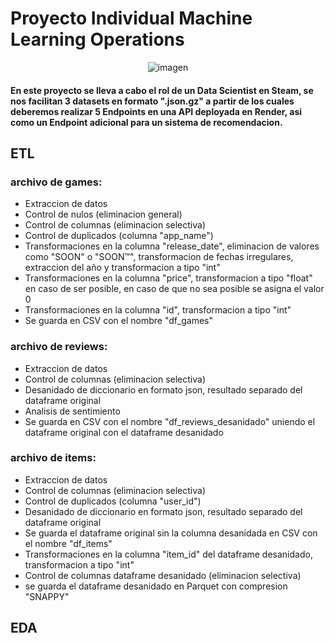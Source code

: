 
# Proyecto Individual Machine Learning Operations

<p align="center">
    <img src="https://user-images.githubusercontent.com/67664604/217914153-1eb00e25-ac08-4dfa-aaf8-53c09038f082.png" alt="imagen">
</p>

#### En este proyecto se lleva a cabo el rol de un Data Scientist en Steam, se nos facilitan 3 datasets en formato ".json.gz" a partir de los cuales deberemos realizar 5 Endpoints en una API deployada en Render, asi como un Endpoint adicional para un sistema de recomendacion.

## ETL

### archivo de games:
- Extraccion de datos
- Control de nulos (eliminacion general)
- Control de columnas (eliminacion selectiva)
- Control de duplicados (columna "app_name")
- Transformaciones en la columna "release_date", eliminacion de valores como "SOON" o "SOON™", transformacion de fechas irregulares, extraccion del año y transformacion a tipo "int"
- Transformaciones en la columna "price", transformacion a tipo "float" en caso de ser posible, en caso de que no sea posible se asigna el valor 0
- Transformaciones en la columna "id", transformacion a tipo "int"
- Se guarda en CSV con el nombre "df_games"

### archivo de reviews:
- Extraccion de datos
- Control de columnas (eliminacion selectiva)
- Desanidado de diccionario en formato json, resultado separado del dataframe original
- Analisis de sentimiento
- Se guarda en CSV con el nombre "df_reviews_desanidado" uniendo el dataframe original con el dataframe desanidado

### archivo de items:
- Extraccion de datos
- Control de columnas (eliminacion selectiva)
- Control de duplicados (columna "user_id")
- Desanidado de diccionario en formato json, resultado separado del dataframe original
- Se guarda el dataframe original sin la columna desanidada en CSV con el nombre "df_items"
- Transformaciones en la columna "item_id" del dataframe desanidado, transformacion a tipo "int"
- Control de columnas dataframe desanidado (eliminacion selectiva)
- se guarda el dataframe desanidado en Parquet con compresion "SNAPPY"

## EDA